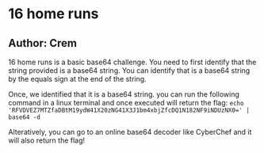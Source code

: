 # 16 home runs
## Author: Crem

16 home runs is a basic base64 challenge. You need to first identify that the string provided is a base64 string. You can identify that is a base64 string by the equals sign at the end of the string.

Once, we identified that it is a base64 string. you can run the following command in a linux terminal and once executed will return the flag:
`echo 'RFVDVEZ7MTZfaDBtM19ydW41X20zNG41X3J1bm4xbjZfcDQ1N182NF9iNDUzNX0=' | base64 -d`

Alteratively, you can go to an online base64 decoder like CyberChef and it will also return the flag!